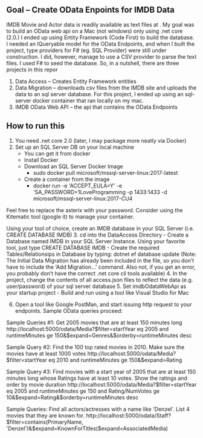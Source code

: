 ## Goal – Create OData Enpoints for IMDB Data
IMDB Movie and Actor data is readily available as text files at .  My goal was to build an OData web api on a Mac (not windows) only using .net core (2.0.)  I ended up using Entity Framework (Code First) to build the database.  I needed an IQueryable model for the OData Endpoints, and when I built the project, type providers for F# (eg. SQL Provider) were still under construction.   I did, however, manage to use a CSV provider to parse the text files.  I used F# to seed the database.    So, in a nutshell, there are three projects in this repor
1. Data Access – Creates Entity Framework entities
2. Data Migration – downloads csv files from the IMDB site and uploads the data to an sql server database.  For this project, I ended up using an sql-server docker container that ran locally on my mac.
3. IMDB OData Web API – the api that contains the OData Endpoints
 
## How to run this
1. You need .net core 2.0 (later, I may package more neatly via Docker)
2. Set up an SQL Server DB on your local machine
	- You can get it from docker
	- Install Docker
	- Download an SQL Server Docker Image
		- sudo docker pull microsoft/mssql-server-linux:2017-latest
	- Create a container from the image
		- docker run -e 'ACCEPT_EULA=Y' -e 'SA_PASSWORD=1LoveProgramming -p 1433:1433 -d microsoft/mssql-server-linux:2017-CU4

Feel free to replace the asterix with your password.  Consider using the Kitematic tool (google it) to manage your container. 

Using your tool of choice, create an IMDB database in your SQL Server (i.e. CREATE DATABASE IMDB)
3. cd into the DataAccess Directory
	- Create a Database named IMDB in your SQL Server Instance. Using your favorite tool, just type CREATE DATABASE IMDB 
	- Create the required Tables/Relationsips in Database by typing:
dotnet ef database update
(Note: The Initial Data Migration has already been included in the file, so you don’t have to include the ‘Add Migration…’ command.  Also not, if you get an error, you probably don’t have the correct .net core cli tools available)
4. In the project, change the contents of all access.json files to reflect the data (e.g. user/password) of your sql server database
5. Set imdbOdataWebApi as your startup project
	- Build and run using a tool like Visual Studio for Mac

6. Open a tool like Google PostMan, and start issuing http request to your endpoints. Sample OData queries proceed:


Sample Queries #1: Get 2005 movies that are at least 150 minutes long
http://localhost:5000/odata/Media?$filter=startYear eq 2005 and runtimeMinutes ge 150&$expand=Genres&$orderby=runtimeMinutes desc

Sample Query #2: Find the 100 top rated movies in 2010. Make sure the movies have at least 1000 votes
http://localhost:5000/odata/Media?$filter=startYear eq 2010 and runtimeMinutes ge 150&$expand=Rating

Sample Query #3: Find movies with a start year of 2005 that are at least 150 minutes long whose Ratings have at least 10 votes. Show the ratings and order by movie duration
http://localhost:5000/odata/Media?$filter=startYear eq 2005 and runtimeMinutes ge 150 and Rating/NumVotes ge 10&$expand=Rating&$orderby=runtimeMinutes desc

Sample Queries: Find all actors/actresses with a name like 'Denzel'. List 4 movies
that they are known for.
http://localhost:5000/odata/Staff?$filter=contains(PrimaryName, 'Denzel')&$expand=KnownForTitles($expand=AssociatedMedia)
